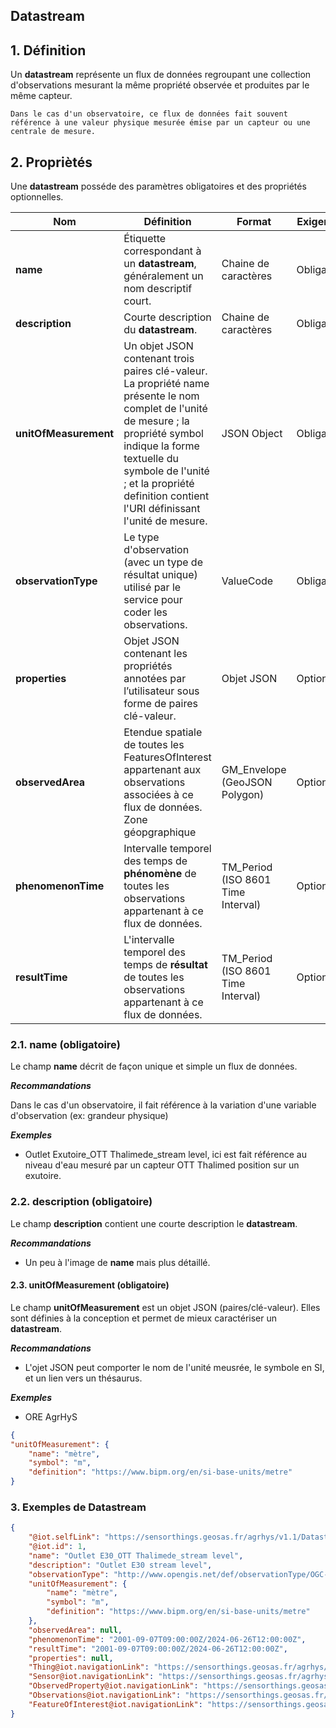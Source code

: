 ## Datastream  

## **1. Définition** 
Un **datastream** représente un flux de données regroupant une collection d'observations mesurant la même propriété observée et produites par le même capteur.

```{tip}
Dans le cas d'un observatoire, ce flux de données fait souvent référence à une valeur physique mesurée émise par un capteur ou une centrale de mesure.
```

## **2. Propriètés**  
Une **datastream** posséde des paramètres obligatoires et des propriétés optionnelles.

|  Nom |  Définition | Format | Exigences |
|---|---|---|---|
| **name** | Étiquette correspondant à un **datastream**, généralement un nom descriptif court.| Chaine de caractères  | Obligatoire |
| **description** | Courte description du **datastream**. | Chaine de caractères  | Obligatoire |
| **unitOfMeasurement** | Un objet JSON contenant trois paires clé-valeur. La propriété name présente le nom complet de l'unité de mesure ; la propriété symbol indique la forme textuelle du symbole de l'unité ; et la propriété definition contient l'URI définissant l'unité de mesure. | JSON Object  | Obligatoire |
| **observationType**  | Le type d'observation (avec un type de résultat unique) utilisé par le service pour coder les observations. | ValueCode  | Obligatoire |
| **properties**  | Objet JSON contenant les propriétés annotées par l’utilisateur sous forme de paires clé-valeur. | Objet JSON  | Optionnel |
| **observedArea**  | Etendue spatiale de toutes les FeaturesOfInterest appartenant aux observations associées à ce flux de données. Zone géopgraphique | GM_Envelope (GeoJSON Polygon)  | Optionnel |
| **phenomenonTime**  | Intervalle temporel des temps de **phénomène** de toutes les observations appartenant à ce flux de données. | TM_Period (ISO 8601 Time Interval)  | Optionnel |
| **resultTime**  | L'intervalle temporel des temps de **résultat** de toutes les observations appartenant à ce flux de données. | TM_Period (ISO 8601 Time Interval)  | Optionnel |


### **2.1. name** (obligatoire) 
Le champ **name** décrit de façon unique et simple un flux de données.

***Recommandations***  

Dans le cas d'un observatoire, il fait référence à la variation d'une variable d'observation (ex: grandeur physique)

***Exemples***  

* Outlet Exutoire_OTT Thalimede_stream level, ici est fait référence au niveau d'eau mesuré par un capteur OTT Thalimed position sur un exutoire.
 

### **2.2. description** (obligatoire)  

Le champ **description** contient une courte description le **datastream**.

***Recommandations***  

* Un peu à l'image de **name** mais plus détaillé.


#### **2.3. unitOfMeasurement** (obligatoire)  

Le champ **unitOfMeasurement** est un objet JSON (paires/clé-valeur). Elles sont définies à la conception et permet de mieux caractériser un **datastream**.  

***Recommandations***

* L'ojet JSON peut comporter le nom de l'unité meusrée, le symbole en SI, et un lien vers un thésaurus.

***Exemples***  

* ORE AgrHyS

```json
{
"unitOfMeasurement": {
    "name": "mètre",
    "symbol": "m",
    "definition": "https://www.bipm.org/en/si-base-units/metre"
}
```

### **3. Exemples de Datastream**   

```json
{
    "@iot.selfLink": "https://sensorthings.geosas.fr/agrhys/v1.1/Datastreams(1)",
    "@iot.id": 1,
    "name": "Outlet E30_OTT Thalimede_stream level",
    "description": "Outlet E30 stream level",
    "observationType": "http://www.opengis.net/def/observationType/OGC-OM/2.0/OM_Measurement",
    "unitOfMeasurement": {
        "name": "mètre",
        "symbol": "m",
        "definition": "https://www.bipm.org/en/si-base-units/metre"
    },
    "observedArea": null,
    "phenomenonTime": "2001-09-07T09:00:00Z/2024-06-26T12:00:00Z",
    "resultTime": "2001-09-07T09:00:00Z/2024-06-26T12:00:00Z",
    "properties": null,
    "Thing@iot.navigationLink": "https://sensorthings.geosas.fr/agrhys/v1.1/Datastreams(1)/Thing",
    "Sensor@iot.navigationLink": "https://sensorthings.geosas.fr/agrhys/v1.1/Datastreams(1)/Sensor",
    "ObservedProperty@iot.navigationLink": "https://sensorthings.geosas.fr/agrhys/v1.1/Datastreams(1)/ObservedProperty",
    "Observations@iot.navigationLink": "https://sensorthings.geosas.fr/agrhys/v1.1/Datastreams(1)/Observations",
    "FeatureOfInterest@iot.navigationLink": "https://sensorthings.geosas.fr/agrhys/v1.1/Datastreams(1)/FeatureOfInterest"
}
```

